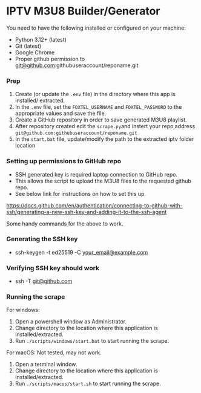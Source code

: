 # IPTV M3U8 Builder/Generator

You need to have the following installed or configured on your machine:

- Python 3.12+ (latest)
- Git (latest)
- Google Chrome
- Proper github permission to git@github.com:githubuseraccount/reponame.git

### Prep

1. Create (or update the `.env` file) in the directory where this app is installed/
   extracted.
2. In the `.env` file, set the `FOXTEL_USERNAME` and `FOXTEL_PASSWORD` to the
   appropriate values and save the file.
3. Create a GitHub repository in order to save generated M3U8 playlist.
4. After repository created edit the `scrape.py`and instert your repo address `git@github.com:githubuseraccount/reponame.git`
5. In the `start.bat` file, update/modify the path to the extracted iptv folder location

### Setting up permissions to GitHub repo
- SSH generated key is required laptop connection to GitHub repo. 
- This allows the script to upload the M3U8 files to the requested github repo. 
- See below link for instructions on how to set this up.

https://docs.github.com/en/authentication/connecting-to-github-with-ssh/generating-a-new-ssh-key-and-adding-it-to-the-ssh-agent

Some handy commands for the above to work.

### Generating the SSH key
- ssh-keygen -t ed25519 -C your_email@example.com

### Verifying SSH key should work
- ssh -T git@github.com

### Running the scrape

For windows:

1. Open a powershell window as Administrator.
2. Change directory to the location where this application is installed/extracted.
3. Run `./scripts/windows/start.bat` to start running the scrape.

For macOS: Not tested, may not work.

1. Open a terminal window.
2. Change directory to the location where this application is installed/extracted.
3. Run `./scripts/macos/start.sh` to start running the scrape.
